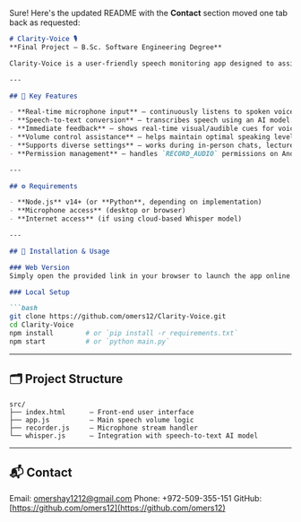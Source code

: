 Sure! Here's the updated README with the **Contact** section moved one tab back as requested:

````markdown
# Clarity‑Voice 🎙️  
**Final Project – B.Sc. Software Engineering Degree**

Clarity‑Voice is a user-friendly speech monitoring app designed to assist hearing‑impaired individuals in controlling and visualizing their speaking volume during conversations, lectures, or Zoom meetings. It captures microphone input, converts speech to text in real-time (using a model like OpenAI Whisper), and provides feedback to maintain clear and consistent speech.

---

## 🧠 Key Features

- **Real‑time microphone input** – continuously listens to spoken voice.  
- **Speech‑to‑text conversion** – transcribes speech using an AI model.  
- **Immediate feedback** – shows real-time visual/audible cues for voice volume.  
- **Volume control assistance** – helps maintain optimal speaking level.  
- **Supports diverse settings** – works during in-person chats, lectures, and virtual meetings.  
- **Permission management** – handles `RECORD_AUDIO` permissions on Android, macOS, or Windows.

---

## ⚙️ Requirements

- **Node.js** v14+ (or **Python**, depending on implementation)  
- **Microphone access** (desktop or browser)  
- **Internet access** (if using cloud-based Whisper model)

---

## 🔧 Installation & Usage

### Web Version  
Simply open the provided link in your browser to launch the app online.

### Local Setup

```bash
git clone https://github.com/omers12/Clarity-Voice.git
cd Clarity-Voice
npm install        # or `pip install -r requirements.txt`
npm start          # or `python main.py`
````

---

## 🗂️ Project Structure

```
src/
├── index.html      – Front-end user interface  
├── app.js          – Main speech volume logic  
├── recorder.js     – Microphone stream handler  
└── whisper.js      – Integration with speech-to-text AI model
```

---

## 📬 Contact

Email: [omershay1212@gmail.com](mailto:omershay1212@gmail.com)
Phone: +972-509-355-151
GitHub: [https://github.com/omers12](https://github.com/omers12)



